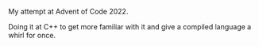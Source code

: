My attempt at Advent of Code 2022.

Doing it at C++ to get more familiar with it and give a compiled language a whirl for once.
